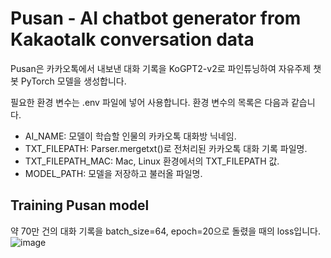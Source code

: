 # Pusan - AI chatbot generator from Kakaotalk conversation data

Pusan은 카카오톡에서 내보낸 대화 기록을 KoGPT2-v2로 파인튜닝하여 자유주제 챗봇 PyTorch 모델을 생성합니다.

필요한 환경 변수는 .env 파일에 넣어 사용합니다. 환경 변수의 목록은 다음과 같습니다.
- AI_NAME: 모델이 학습할 인물의 카카오톡 대화방 닉네임.
- TXT_FILEPATH: Parser.mergetxt()로 전처리된 카카오톡 대화 기록 파일명.
- TXT_FILEPATH_MAC: Mac, Linux 환경에서의 TXT_FILEPATH 값.
- MODEL_PATH: 모델을 저장하고 불러올 파일명.

## Training Pusan model
약 70만 건의 대화 기록을 batch_size=64, epoch=20으로 돌렸을 때의 loss입니다.
![image](https://user-images.githubusercontent.com/86543294/220026733-507e95d8-e0b1-4abd-8223-36d5b2605569.png)

